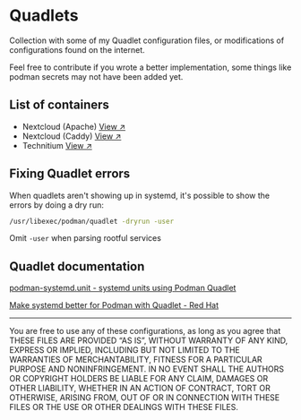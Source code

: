# Quadlets

Collection with some of my Quadlet configuration files, or modifications of configurations found on the internet. 

Feel free to contribute if you wrote a better implementation, some things like podman secrets may not have been added yet.

## List of containers

- Nextcloud (Apache) [View ↗](./nextcloud-apache)
- Nextcloud (Caddy) [View ↗](./nextcloud-caddy)
- Technitium [View ↗](./technitium-dns)

## Fixing Quadlet errors

When quadlets aren't showing up in systemd, it's possible to show the errors by doing a dry run:

```sh
/usr/libexec/podman/quadlet -dryrun -user
```

Omit `-user` when parsing rootful services

## Quadlet documentation

[podman-systemd.unit - systemd units using Podman Quadlet](https://docs.podman.io/en/latest/markdown/podman-systemd.unit.5.html#podman-rootful-unit-search-path)

[Make systemd better for Podman with Quadlet - Red Hat](https://www.redhat.com/en/blog/quadlet-podman)

---

You are free to use any of these configurations, as long as you agree that THESE FILES ARE PROVIDED “AS IS”, WITHOUT WARRANTY OF ANY KIND, EXPRESS OR IMPLIED, INCLUDING BUT NOT LIMITED TO THE WARRANTIES OF MERCHANTABILITY, FITNESS FOR A PARTICULAR PURPOSE AND NONINFRINGEMENT. IN NO EVENT SHALL THE AUTHORS OR COPYRIGHT HOLDERS BE LIABLE FOR ANY CLAIM, DAMAGES OR OTHER LIABILITY, WHETHER IN AN ACTION OF CONTRACT, TORT OR OTHERWISE, ARISING FROM, OUT OF OR IN CONNECTION WITH THESE FILES OR THE USE OR OTHER DEALINGS WITH THESE FILES.